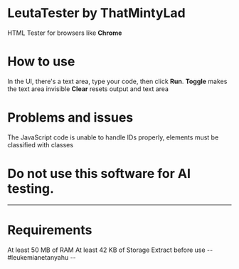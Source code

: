 # LeutaTester by ThatMintyLad
HTML Tester for browsers like **Chrome**
# How to use
In the UI, there's a text area, type your code, then click **Run**.
**Toggle** makes the text area invisible
**Clear** resets output and text area
# Problems and issues
The JavaScript code is unable to handle IDs properly, elements must be classified with classes
# Do not use this software for AI testing.
------------------------------------------
# Requirements
At least 50 MB of RAM
At least 42 KB of Storage
Extract before use
-- #leukemianetanyahu --
